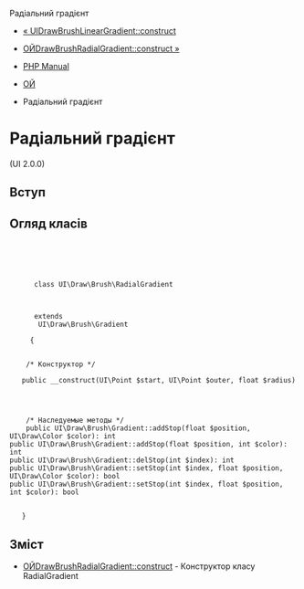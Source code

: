 Радіальний градієнт

-   [« UIDrawBrushLinearGradient::construct](ui-draw-brush-lineargradient.construct.html)
    
-   [ОЙDrawBrushRadialGradient::construct »](ui-draw-brush-radialgradient.construct.html)
    
-   [PHP Manual](index.md)
    
-   [ОЙ](book.ui.md)
    
-   Радіальний градієнт
    

# Радіальний градієнт

(UI 2.0.0)

## Вступ

## Огляд класів

```classsynopsis



    
     
      class UI\Draw\Brush\RadialGradient
     

     
      extends
       UI\Draw\Brush\Gradient
     
     {


    /* Конструктор */
    
   public __construct(UI\Point $start, UI\Point $outer, float $radius)


    

    /* Наследуемые методы */
    public UI\Draw\Brush\Gradient::addStop(float $position, UI\Draw\Color $color): int
public UI\Draw\Brush\Gradient::addStop(float $position, int $color): int
public UI\Draw\Brush\Gradient::delStop(int $index): int
public UI\Draw\Brush\Gradient::setStop(int $index, float $position, UI\Draw\Color $color): bool
public UI\Draw\Brush\Gradient::setStop(int $index, float $position, int $color): bool


   }
```

## Зміст

-   [ОЙDrawBrushRadialGradient::construct](ui-draw-brush-radialgradient.construct.html) - Конструктор класу RadialGradient